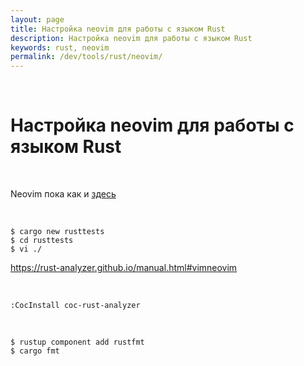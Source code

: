 ```yaml
---
layout: page
title: Настройка neovim для работы с языком Rust
description: Настройка neovim для работы с языком Rust
keywords: rust, neovim
permalink: /dev/tools/rust/neovim/
---
```


<br/>

# Настройка neovim для работы с языком Rust

<br/>

Neovim пока как и [здесь](//jsdev.org/env/ide/neovim/)

<br/>

```
$ cargo new rusttests
$ cd rusttests
$ vi ./
```

<!-- <br/>

```
// Не знаю зачем. Наверное, чтобы не было ошибки!

$ sudo apt-get install ctags
$ cargo install rusty-tags
``` -->

https://rust-analyzer.github.io/manual.html#vimneovim

<br/>

```
:CocInstall coc-rust-analyzer
```

<br/>

```
$ rustup component add rustfmt
$ cargo fmt
```
